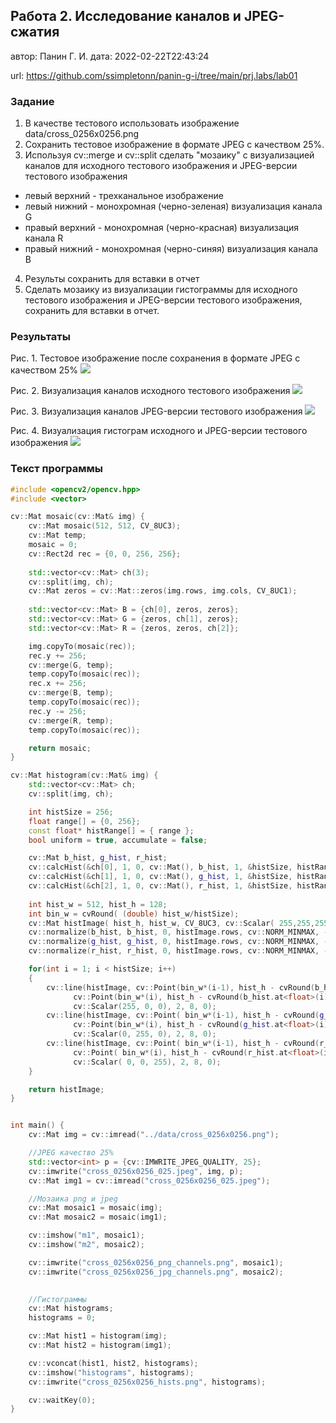 ## Работа 2. Исследование каналов и JPEG-сжатия
автор: Панин Г. И.
дата: 2022-02-22T22:43:24

url: https://github.com/ssimpletonn/panin-g-i/tree/main/prj.labs/lab01

### Задание
1. В качестве тестового использовать изображение data/cross_0256x0256.png
2. Сохранить тестовое изображение в формате JPEG с качеством 25%.
3. Используя cv::merge и cv::split сделать "мозаику" с визуализацией каналов для исходного тестового изображения и JPEG-версии тестового изображения
- левый верхний - трехканальное изображение
- левый нижний - монохромная (черно-зеленая) визуализация канала G
- правый верхний - монохромная (черно-красная) визуализация канала R
- правый нижний - монохромная (черно-синяя) визуализация канала B
4. Результы сохранить для вставки в отчет
5. Сделать мозаику из визуализации гистограммы для исходного тестового изображения и JPEG-версии тестового изображения, сохранить для вставки в отчет.

### Результаты

Рис. 1. Тестовое изображение после сохранения в формате JPEG с качеством 25%
![](cross_0256x0256_025.jpeg)

Рис. 2. Визуализация каналов исходного тестового изображения
![](cross_0256x0256_png_channels.png)

Рис. 3. Визуализация каналов JPEG-версии тестового изображения
![](cross_0256x0256_jpg_channels.png)

Рис. 4. Визуализация гистограм исходного и JPEG-версии тестового изображения
![](cross_0256x0256_hists.png)

### Текст программы

```cpp
#include <opencv2/opencv.hpp>
#include <vector>

cv::Mat mosaic(cv::Mat& img) {
    cv::Mat mosaic(512, 512, CV_8UC3);
    cv::Mat temp;
    mosaic = 0;
    cv::Rect2d rec = {0, 0, 256, 256};
    
    std::vector<cv::Mat> ch(3);
    cv::split(img, ch);
    cv::Mat zeros = cv::Mat::zeros(img.rows, img.cols, CV_8UC1);
    
    std::vector<cv::Mat> B = {ch[0], zeros, zeros};
    std::vector<cv::Mat> G = {zeros, ch[1], zeros};
    std::vector<cv::Mat> R = {zeros, zeros, ch[2]};

    img.copyTo(mosaic(rec));
    rec.y += 256;
    cv::merge(G, temp);
    temp.copyTo(mosaic(rec));
    rec.x += 256;
    cv::merge(B, temp);
    temp.copyTo(mosaic(rec));
    rec.y -= 256;
    cv::merge(R, temp);
    temp.copyTo(mosaic(rec));

    return mosaic;
}

cv::Mat histogram(cv::Mat& img) {
    std::vector<cv::Mat> ch;
    cv::split(img, ch);

    int histSize = 256;
    float range[] = {0, 256};
    const float* histRange[] = { range };
    bool uniform = true, accumulate = false;

    cv::Mat b_hist, g_hist, r_hist;
    cv::calcHist(&ch[0], 1, 0, cv::Mat(), b_hist, 1, &histSize, histRange, uniform, accumulate);
    cv::calcHist(&ch[1], 1, 0, cv::Mat(), g_hist, 1, &histSize, histRange, uniform, accumulate);
    cv::calcHist(&ch[2], 1, 0, cv::Mat(), r_hist, 1, &histSize, histRange, uniform, accumulate);
    
    int hist_w = 512, hist_h = 128;
    int bin_w = cvRound( (double) hist_w/histSize);
    cv::Mat histImage( hist_h, hist_w, CV_8UC3, cv::Scalar( 255,255,255) );
    cv::normalize(b_hist, b_hist, 0, histImage.rows, cv::NORM_MINMAX, -1, cv::Mat());
    cv::normalize(g_hist, g_hist, 0, histImage.rows, cv::NORM_MINMAX, -1, cv::Mat());
    cv::normalize(r_hist, r_hist, 0, histImage.rows, cv::NORM_MINMAX, -1, cv::Mat());

    for(int i = 1; i < histSize; i++)
    {
        cv::line(histImage, cv::Point(bin_w*(i-1), hist_h - cvRound(b_hist.at<float>(i-1))),
              cv::Point(bin_w*(i), hist_h - cvRound(b_hist.at<float>(i))),
              cv::Scalar(255, 0, 0), 2, 8, 0);
        cv::line(histImage, cv::Point( bin_w*(i-1), hist_h - cvRound(g_hist.at<float>(i-1))),
              cv::Point(bin_w*(i), hist_h - cvRound(g_hist.at<float>(i))),
              cv::Scalar(0, 255, 0), 2, 8, 0);
        cv::line(histImage, cv::Point( bin_w*(i-1), hist_h - cvRound(r_hist.at<float>(i-1))),
              cv::Point( bin_w*(i), hist_h - cvRound(r_hist.at<float>(i))),
              cv::Scalar( 0, 0, 255), 2, 8, 0);
    }

    return histImage;
}


int main() {
    cv::Mat img = cv::imread("../data/cross_0256x0256.png");

    //JPEG качество 25%
    std::vector<int> p = {cv::IMWRITE_JPEG_QUALITY, 25};
    cv::imwrite("cross_0256x0256_025.jpeg", img, p);
    cv::Mat img1 = cv::imread("cross_0256x0256_025.jpeg");

    //Мозаика png и jpeg
    cv::Mat mosaic1 = mosaic(img);
    cv::Mat mosaic2 = mosaic(img1);

    cv::imshow("m1", mosaic1);
    cv::imshow("m2", mosaic2);

    cv::imwrite("cross_0256x0256_png_channels.png", mosaic1);
    cv::imwrite("cross_0256x0256_jpg_channels.png", mosaic2);

    
    //Гистограммы
    cv::Mat histograms;
    histograms = 0;

    cv::Mat hist1 = histogram(img);
    cv::Mat hist2 = histogram(img1);

    cv::vconcat(hist1, hist2, histograms);
    cv::imshow("histograms", histograms);
    cv::imwrite("cross_0256x0256_hists.png", histograms);

    cv::waitKey(0);
}
```
